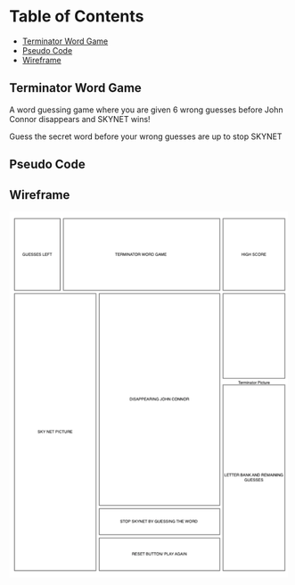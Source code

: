 # Table of Contents
- [Terminator Word Game ](#TerminatorWordGame)
- [Pseudo Code](#PseudoCode)
- [Wireframe](#Wireframe)



## Terminator Word Game
A word guessing game where you are given 6 wrong guesses before John Connor disappears and SKYNET wins!


Guess the secret word before your wrong guesses are up to stop SKYNET



## Pseudo Code




## Wireframe


<img src="/assets/Wireframe.png" alt="Wireframe" width="500"/>

